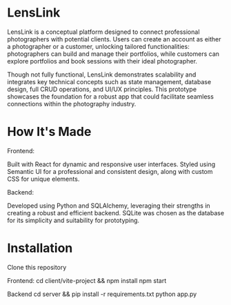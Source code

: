 # LensLink

LensLink is a conceptual platform designed to connect professional photographers with potential clients. Users can create an account as either a photographer or a customer, unlocking tailored functionalities: photographers can build and manage their portfolios, while customers can explore portfolios and book sessions with their ideal photographer.

Though not fully functional, LensLink demonstrates scalability and integrates key technical concepts such as state management, database design, full CRUD operations, and UI/UX principles. This prototype showcases the foundation for a robust app that could facilitate seamless connections within the photography industry.

# How It's Made
Frontend:

Built with React for dynamic and responsive user interfaces.
Styled using Semantic UI for a professional and consistent design, along with custom CSS for unique elements.


Backend:

Developed using Python and SQLAlchemy, leveraging their strengths in creating a robust and efficient backend.
SQLite was chosen as the database for its simplicity and suitability for prototyping.

# Installation
Clone this repository 

Frontend:
    cd client/vite-project && npm install
    npm start

Backend
    cd server && pip install -r requirements.txt
    python app.py
